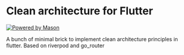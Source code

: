 # Clean architecture for Flutter

[![Powered by Mason](https://img.shields.io/endpoint?url=https%3A%2F%2Ftinyurl.com%2Fmason-badge)](https://github.com/felangel/mason)


A bunch of minimal brick to implement clean architecture principles in flutter.
Based on riverpod and go_router